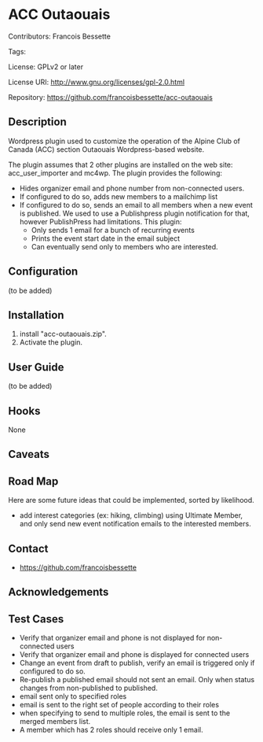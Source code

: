 # ACC Outaouais

Contributors: Francois Bessette

Tags:

License: GPLv2 or later

License URI: http://www.gnu.org/licenses/gpl-2.0.html

Repository: https://github.com/francoisbessette/acc-outaouais


## Description
Wordpress plugin used to customize the operation of the
Alpine Club of Canada (ACC) section Outaouais Wordpress-based website.

The plugin assumes that 2 other plugins are installed on the web site:
acc_user_importer and mc4wp.  The plugin provides the following:

- Hides organizer email and phone number from non-connected users.
- If configured to do so, adds new members to a mailchimp list
- If configured to do so, sends an email to all members when a new event is published.
  We used to use a Publishpress plugin notification for that, however PublishPress 
  had limitations.  This plugin:
  - Only sends 1 email for a bunch of recurring events
  - Prints the event start date in the email subject
  - Can eventually send only to members who are interested.


## Configuration
(to be added)

## Installation
1. install "acc-outaouais.zip".
2. Activate the plugin.

## User Guide
(to be added)


## Hooks
None

## Caveats

## Road Map
Here are some future ideas that could be implemented, sorted by likelihood.
- add interest categories (ex: hiking, climbing) using Ultimate Member, and 
  only send new event notification emails to the interested members.

## Contact
* https://github.com/francoisbessette

## Acknowledgements

## Test Cases
- Verify that organizer email and phone is not displayed for non-connected users
- Verify that organizer email and phone is displayed for connected users
- Change an event from draft to publish, verify an email is triggered only
  if configured to do so.
- Re-publish a published email should not sent an email. Only when status
  changes from non-published to published.
- email sent only to specified roles
- email is sent to the right set of people according to their roles 
- when specifying to send to multiple roles, the email is sent to the merged members list.
- A member which has 2 roles should receive only 1 email.


